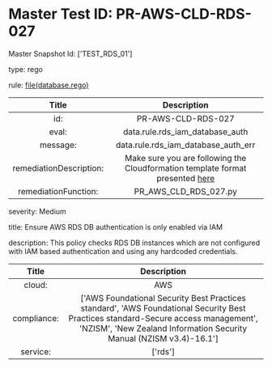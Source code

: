 



# Master Test ID: PR-AWS-CLD-RDS-027


Master Snapshot Id: ['TEST_RDS_01']

type: rego

rule: [file(database.rego)]  
  
  
  
  

|Title|Description|
| :---: | :---: |
|id: |PR-AWS-CLD-RDS-027|
|eval: |data.rule.rds_iam_database_auth|
|message: |data.rule.rds_iam_database_auth_err|
|remediationDescription: |Make sure you are following the Cloudformation template format presented <a href='https://docs.aws.amazon.com/AWSCloudFormation/latest/UserGuide/aws-properties-rds-database-instance.html' target='_blank'>here</a>|
|remediationFunction: |PR_AWS_CLD_RDS_027.py|


severity: Medium

title: Ensure AWS RDS DB authentication is only enabled via IAM

description: This policy checks RDS DB instances which are not configured with IAM based authentication and using any hardcoded credentials.  
  
  

|Title|Description|
| :---: | :---: |
|cloud: |AWS|
|compliance: |['AWS Foundational Security Best Practices standard', 'AWS Foundational Security Best Practices standard-Secure access management', 'NZISM', 'New Zealand Information Security Manual (NZISM v3.4)-16.1']|
|service: |['rds']|



[file(database.rego)]: https://github.com/prancer-io/prancer-compliance-test/tree/master/aws/cloud/database.rego
